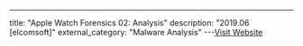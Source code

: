 ---
title: "Apple Watch Forensics 02: Analysis"
description: "2019.06 [elcomsoft]"
external_category: "Malware Analysis"
---[Visit Website](https://blog.elcomsoft.com/2019/06/apple-watch-forensics-02-analysis/)

